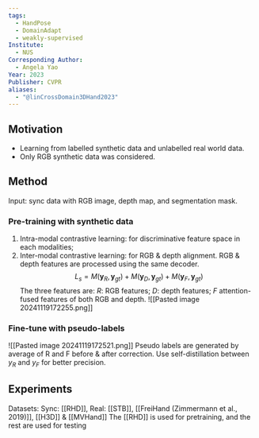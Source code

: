 ```yaml
---
tags:
  - HandPose
  - DomainAdapt
  - weakly-supervised
Institute:
  - NUS
Corresponding Author:
  - Angela Yao
Year: 2023
Publisher: CVPR
aliases:
  - "@linCrossDomain3DHand2023"
---
```

## Motivation
* Learning from labelled synthetic data and unlabelled real world data.
* Only RGB synthetic data was considered.
## Method
Input: sync data with RGB image, depth map, and segmentation mask.
### Pre-training with synthetic data
1. Intra-modal contrastive learning: for discriminative feature space in each modalities;
2. Inter-modal contrastive learning: for RGB & depth alignment.
RGB & depth features are processed using the same decoder.
$$L_s = M(\mathbf{y}_R, \mathbf{y}_{gt}) + M(\mathbf{y}_D, \mathbf{y}_{gt}) + M(\mathbf{y}_F, \mathbf{y}_{gt})$$
The three features are: $R$: RGB features; $D$: depth features; $F$ attention-fused features of both RGB and depth.
![[Pasted image 20241119172255.png]]
### Fine-tune with pseudo-labels
![[Pasted image 20241119172521.png]]
Pseudo labels are generated by average of R and F before & after correction.
Use self-distillation between $y_R$ and $y_F$ for better precision.

## Experiments
Datasets: Sync: [[RHD]], Real: [[STB]], [[FreiHand (Zimmermann et al., 2019)]], [[H3D]] & [[MVHand]]
The [[RHD]] is used for pretraining, and the rest are used for testing